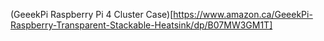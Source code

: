 (GeeekPi Raspberry Pi 4 Cluster Case)[https://www.amazon.ca/GeeekPi-Raspberry-Transparent-Stackable-Heatsink/dp/B07MW3GM1T]